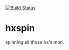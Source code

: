 [![Build Status](https://travis-ci.org/raould/hxspin.svg?branch=master)](https://travis-ci.org/raould/hxspin)

# hxspin

spinning all those hx's mon.
